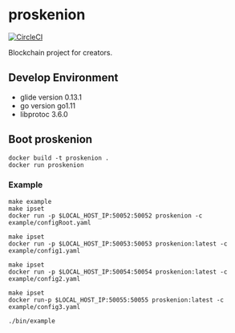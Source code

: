 # proskenion

[![CircleCI](https://circleci.com/gh/proskenion/proskenion.svg?style=svg)](https://circleci.com/gh/proskenion/proskenion)

Blockchain project for creators.

## Develop Environment
- glide version 0.13.1
- go version go1.11
- libprotoc 3.6.0

## Boot proskenion
```
docker build -t proskenion .
docker run proskenion
```

### Example
```$xslt
make example
make ipset
docker run -p $LOCAL_HOST_IP:50052:50052 proskenion -c example/configRoot.yaml
```
```
make ipset
docker run -p $LOCAL_HOST_IP:50053:50053 proskenion:latest -c example/config1.yaml
```
```
make ipset
docker run -p $LOCAL_HOST_IP:50054:50054 proskenion:latest -c example/config2.yaml
```
```
make ipset
docker run-p $LOCAL_HOST_IP:50055:50055 proskenion:latest -c example/config3.yaml
```
```$xslt
./bin/example
```

